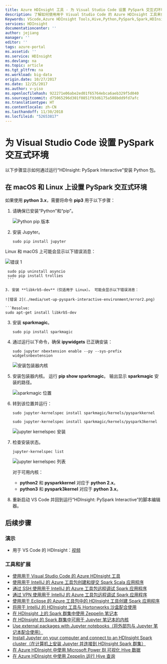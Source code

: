 ```yaml
---
title: Azure HDInsight 工具 - 为 Visual Studio Code 设置 PySpark 交互式环境 | Microsoft Docs
description: 了解如何使用用于 Visual Studio Code 的 Azure HDInsight 工具来创建、提交查询和脚本。
Keywords: VScode,Azure HDInsight Tools,Hive,Python,PySpark,Spark,HDInsight,Hadoop,LLAP,Interactive Hive,Interactive Query
services: HDInsight
documentationcenter: ''
author: jejiang
manager: ''
editor: ''
tags: azure-portal
ms.assetid: ''
ms.service: HDInsight
ms.devlang: na
ms.topic: article
ms.tgt_pltfrm: na
ms.workload: big-data
origin.date: 10/27/2017
ms.date: 12/25/2017
ms.author: v-yiso
ms.openlocfilehash: 922271e06abe2ed01f65764ebca6aeb329f5d040
ms.sourcegitcommit: d75065296d301f0851f93d6175a508bdd9fd7afc
ms.translationtype: HT
ms.contentlocale: zh-CN
ms.lasthandoff: 11/30/2018
ms.locfileid: "52653817"
---
```

# <a name="set-up-the-pyspark-interactive-environment-for-visual-studio-code"></a>为 Visual Studio Code 设置 PySpark 交互式环境

以下步骤显示如何通过运行“HDInsight: PySpark Interactive”安装 Python 包。


## <a name="set-up-the-pyspark-interactive-environment-on-macos-and-linux"></a>在 macOS 和 Linux 上设置 PySpark 交互式环境
如果使用 **python 3.x**，需要将命令 **pip3** 用于以下步骤：

1. 请确保已安装“Python”和“pip”。
 
    ![Python pip 版本](./media/set-up-pyspark-interactive-environment/check-python-pip-version.png)

2.  安装 Jupyter。
    ```
    sudo pip install jupyter
    ```
   Linux 和 macOS 上可能会显示以下错误消息：

   ![错误 1](./media/set-up-pyspark-interactive-environment/error1.png)

   ```Resolve:
    sudo pip uninstall asyncio
    sudo pip install trollies
    ```

3. 安装 **libkrb5-dev**（仅适用于 Linux）。 可能会显示以下错误消息：

   ![错误 2](./media/set-up-pyspark-interactive-environment/error2.png)
       
   ```Resolve:
   sudo apt-get install libkrb5-dev 
   ```

3. 安装 **sparkmagic**。
   ```
   sudo pip install sparkmagic
   ```

4. 通过运行以下命令，确保 **ipywidgets** 已正确安装：
   ```
   sudo jupyter nbextension enable --py --sys-prefix widgetsnbextension
   ```
   ![安装包装器内核](./media/set-up-pyspark-interactive-environment/ipywidget-enable.png)
 

5. 安装包装器内核。 运行 **pip show sparkmagic**。 输出显示 **sparkmagic** 安装的路径。 

    ![sparkmagic 位置](./media/set-up-pyspark-interactive-environment/sparkmagic-location.png)
   
6. 转到该位置并运行：

   ```Python2
   sudo jupyter-kernelspec install sparkmagic/kernels/pysparkkernel   
   ```
   ```Python3
   sudo jupyter-kernelspec install sparkmagic/kernels/pyspark3kernel
   ```

   ![jupyter kernelspec 安装](./media/set-up-pyspark-interactive-environment/jupyter-kernelspec-install.png)
7. 检查安装状态。

    ```
    jupyter-kernelspec list
    ```
    ![jupyter kernelspec 列表](./media/set-up-pyspark-interactive-environment/jupyter-kernelspec-list.png)

    对于可用内核： 
    - **python2** 和 **pysparkkernel** 对应于 **python 2.x**。 
    - **python3** 和 **pyspark3kernel** 对应于 **python 3.x**。 

8. 重新启动 VS Code 并回到运行“HDInsight: PySpark Interactive”的脚本编辑器。

## <a name="next-steps"></a>后续步骤

### <a name="demo"></a>演示
* 用于 VS Code 的 HDInsight：[视频](https://go.microsoft.com/fwlink/?linkid=858706)

### <a name="tools-and-extensions"></a>工具和扩展
* [使用用于 Visual Studio Code 的 Azure HDInsight 工具](hdinsight-for-vscode.md)
* [使用用于 IntelliJ 的 Azure 工具包创建和提交 Spark Scala 应用程序](spark/apache-spark-intellij-tool-plugin.md)
* [通过 SSH 使用用于 IntelliJ 的 Azure 工具包远程调试 Spark 应用程序](spark/apache-spark-intellij-tool-debug-remotely-through-ssh.md)
* [通过 VPN 使用用于 IntelliJ 的 Azure 工具包远程调试 Spark 应用程序](spark/apache-spark-intellij-tool-plugin-debug-jobs-remotely.md)
* [使用用于 Eclipse 的 Azure 工具包中的 HDInsight 工具创建 Spark 应用程序](spark/apache-spark-eclipse-tool-plugin.md)
* [将用于 IntelliJ 的 HDInsight 工具与 Hortonworks 沙盒配合使用](hadoop/hdinsight-tools-for-intellij-with-hortonworks-sandbox.md)
* [在 HDInsight 上的 Spark 群集中使用 Zeppelin 笔记本](spark/apache-spark-zeppelin-notebook.md)
* [在 HDInsight 的 Spark 群集中可用于 Jupyter 笔记本的内核](spark/apache-spark-jupyter-notebook-kernels.md)
* [Use external packages with Jupyter notebooks（将外部包与 Jupyter 笔记本配合使用）](spark/apache-spark-jupyter-notebook-use-external-packages.md)
* [Install Jupyter on your computer and connect to an HDInsight Spark cluster（在计算机上安装 Jupyter 并连接到 HDInsight Spark 群集）](spark/apache-spark-jupyter-notebook-install-locally.md)
* [在 Azure HDInsight 中使用 Microsoft Power BI 可视化 Hive 数据](hadoop/apache-hadoop-connect-hive-power-bi.md)
* [在 Azure HDInsight 中使用 Zeppelin 运行 Hive 查询](hdinsight-connect-hive-zeppelin.md)
